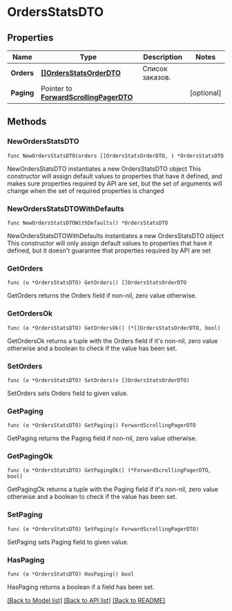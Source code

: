 # OrdersStatsDTO

## Properties

Name | Type | Description | Notes
------------ | ------------- | ------------- | -------------
**Orders** | [**[]OrdersStatsOrderDTO**](OrdersStatsOrderDTO.md) | Список заказов. | 
**Paging** | Pointer to [**ForwardScrollingPagerDTO**](ForwardScrollingPagerDTO.md) |  | [optional] 

## Methods

### NewOrdersStatsDTO

`func NewOrdersStatsDTO(orders []OrdersStatsOrderDTO, ) *OrdersStatsDTO`

NewOrdersStatsDTO instantiates a new OrdersStatsDTO object
This constructor will assign default values to properties that have it defined,
and makes sure properties required by API are set, but the set of arguments
will change when the set of required properties is changed

### NewOrdersStatsDTOWithDefaults

`func NewOrdersStatsDTOWithDefaults() *OrdersStatsDTO`

NewOrdersStatsDTOWithDefaults instantiates a new OrdersStatsDTO object
This constructor will only assign default values to properties that have it defined,
but it doesn't guarantee that properties required by API are set

### GetOrders

`func (o *OrdersStatsDTO) GetOrders() []OrdersStatsOrderDTO`

GetOrders returns the Orders field if non-nil, zero value otherwise.

### GetOrdersOk

`func (o *OrdersStatsDTO) GetOrdersOk() (*[]OrdersStatsOrderDTO, bool)`

GetOrdersOk returns a tuple with the Orders field if it's non-nil, zero value otherwise
and a boolean to check if the value has been set.

### SetOrders

`func (o *OrdersStatsDTO) SetOrders(v []OrdersStatsOrderDTO)`

SetOrders sets Orders field to given value.


### GetPaging

`func (o *OrdersStatsDTO) GetPaging() ForwardScrollingPagerDTO`

GetPaging returns the Paging field if non-nil, zero value otherwise.

### GetPagingOk

`func (o *OrdersStatsDTO) GetPagingOk() (*ForwardScrollingPagerDTO, bool)`

GetPagingOk returns a tuple with the Paging field if it's non-nil, zero value otherwise
and a boolean to check if the value has been set.

### SetPaging

`func (o *OrdersStatsDTO) SetPaging(v ForwardScrollingPagerDTO)`

SetPaging sets Paging field to given value.

### HasPaging

`func (o *OrdersStatsDTO) HasPaging() bool`

HasPaging returns a boolean if a field has been set.


[[Back to Model list]](../README.md#documentation-for-models) [[Back to API list]](../README.md#documentation-for-api-endpoints) [[Back to README]](../README.md)


